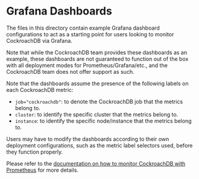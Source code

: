 # Grafana Dashboards

The files in this directory contain example Grafana dashboard configurations to act as a starting point for users 
looking to monitor CockroachDB via Grafana. 

Note that while the CockroachDB team provides these dashboards as an example, these dashboards are not guaranteed to
function out of the box with all deployment modes for Prometheus/Grafana/etc., and the CockroachDB team does not offer 
support as such.

Note that the dashboards assume the presence of the following labels on each CockroachDB metric:

- `job="cockroachdb"`: to denote the CockroachDB job that the metrics belong to. 
- `cluster`: to identify the specific cluster that the metrics belong to.
- `instance`: to identify the specific node/instance that the metrics belong to.

Users may have to modify the dashboards according to their own deployment configurations, such as the metric label selectors
used, before they function properly.

Please refer to the
[documentation on how to monitor CockroachDB with Prometheus](https://www.cockroachlabs.com/docs/stable/monitor-cockroachdb-with-prometheus)
for more details. 
